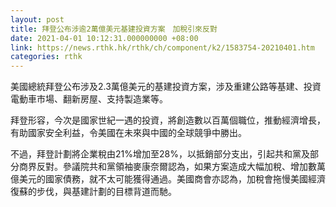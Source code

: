 ```yaml
---
layout: post
title: 拜登公布涉逾2萬億美元基建投資方案　加稅引來反對
date: 2021-04-01 10:12:31.000000000 +08:00
link: https://news.rthk.hk/rthk/ch/component/k2/1583754-20210401.htm
categories: rthk
---
```


美國總統拜登公布涉及2.3萬億美元的基建投資方案，涉及重建公路等基建、投資電動車市場、翻新房屋、支持製造業等。

拜登形容，今次是國家世紀一遇的投資，將創造數以百萬個職位，推動經濟增長，有助國家安全利益，令美國在未來與中國的全球競爭中勝出。

不過，拜登計劃將企業稅由21%增加至28%，以抵銷部分支出，引起共和黨及部分商界反對。參議院共和黨領袖麥康奈爾認為，如果方案造成大幅加稅、增加數萬億美元的國家債務，就不太可能獲得通過。美國商會亦認為，加稅會拖慢美國經濟復蘇的步伐，與基建計劃的目標背道而馳。
